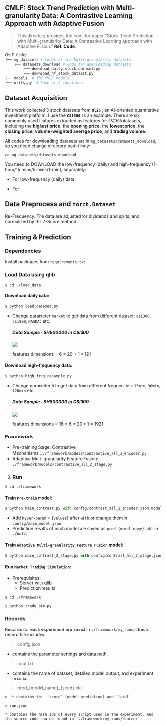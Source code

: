 ## CMLF: Stock Trend Prediction with Multi-granularity Data: A Contrastive Learning Approach with Adaptive Fusion

> This directory provides the code for paper "Stock Trend Prediction with Multi-granularity Data: A Contrastive Learning Approach with Adaptive Fusion." [**Ref. Code**](https://github.com/CMLF-git-dev/CMLF).

```python
CMLF_Code/
├── mg_datasets # Codes of the Multi-granularity datasets.
    ├── datasets_download # Cods for downloading datasets.
        ├── download_daily_stock_dataset.py
        ├── download_hf_stock_dataset.py
├── models  # The CMLF models.
└── utils.py  # Some util functions.
```

## Dataset Acquisition

This work collected 3 stock datasets from **`Qlib`** , an AI-oriented quantitative investment platform. I use the **`CSI300`** as an example. There are six commonly used features extracted as features for **`CSI300`** datasets, including the **highest price**, the **opening price**, the **lowest price**, the **closing price**, **volume-weighted average price**, and **trading volume**.

All codes for downloading datasets are in  `mg_datasets/datasets_download`, so you need change directory path firstly:

```shell
cd mg_datasets/datasets_download
```

You need to DOWNLOAD the low-frequency (daily) and high-frequency (1-hour/15 mins/5-mins/1-min), separately:

- For low-frequency (daily) data:

  

- For 



## Data Preprocess and `torch.Dataset`

Re-Frequency. The data are adjusted for dividends and splits, and normalized by the Z-Score method.



## Training & Prediction



### **Dependencies**

Install packages from `requirements.txt`.  

### **Load Data using qlib**
```linux
$ cd ./load_data
```

#### Download daily data:

```python
$ python load_dataset.py
```
* Change parameter `market` to get data from different dataset: `csi300`, `csi800`, `NASDAQ` etc.

  ##### Data Sample - SH600000 in CSI300

  ![](https://ftp.bmp.ovh/imgs/2021/02/28e2e1b545cf8ffc.png)

  features dimensions = 6 * 20 + 1 = 121

#### Download high-frequency data:

```python
$ python high_freq_resample.py
```

* Change parameter `N` to get data from different frequencies: `15min`, `30min`, `120min` etc.

  ##### Data Sample - SH600000 in CSI300

     ![](https://ftp.bmp.ovh/imgs/2021/02/21213511c92c4c44.png)

  features dimensions = 16 * 6 * 20 + 1 = 1921



### **Framework**

* Pre-training Stage: Contrastive Mechanisms：`./framework/models/contrastive_all_2_encoder.py`
* Adaptive Multi-granularity Feature Fusion: `./framework/models/contrastive_all_2_stage.py`
3. ### **Run**
  ```linux
  $ cd ./framework
  ```

  #### Train `Pre-train` model:

  ```python
  $ python main_contrast.py with config/contrast_all_2_encoder.json model_name=contrastive_all_2_encoder
  ```

  * Add `hyper-param` = {`values`} after `with` or change them in `config/main_model.json`
  * Prediction results of each model are saved as `pred_{model_name}.pkl` in `./out/`.

  #### Train `Adaptive Multi-granularity Feature Fusion` model:

  ```python
  $ python main_contrast_2_stage.py with config/contrast_all_2_stage.json model_name=contrastive_all_2_stage
  ```


  #### Run `Market Trading Simulation`:
  * Prerequisites:   
  	* Server with qlib
  	* Prediction results 
  ```linux
  $ cd ./framework
  ```
  ```python
  $ python trade_sim.py
  ```


### **Records**

Records for each experiment are saved in `./framework/my_runs/`. 
Each record file includes: 

> config.json
* contains the parameter settings and data path.

> cout.txt
* contains the name of dataset, detailed model output, and experiment results.

> pred_{model_name}_{seed}.pkl

  >
	>  * contains the  `score` (model prediction) and `label`

	> run.json
	
	* contains the hash ids of every script used in the experiment. And the source code can be found in `./framework/my_runs/source/`.
